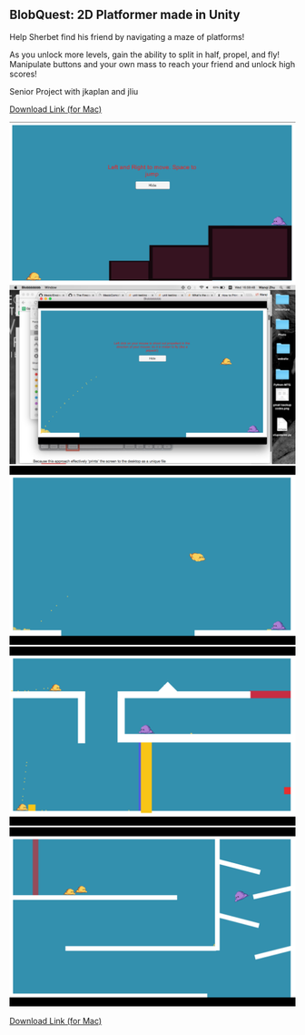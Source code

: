 ## BlobQuest: 2D Platformer made in Unity

Help Sherbet find his friend by navigating a maze of platforms!

As you unlock more levels, gain the ability to split in half, propel, and fly!
Manipulate buttons and your own mass to reach your friend and unlock high scores!

Senior Project with jkaplan and jliu

[Download Link (for Mac)](https://jkaplan.itch.io/blobquest)

![Level 1](screenshots/lv1.png)
![Jetpack](screenshots/jetpack.png)
![Jetpack2 ](screenshots/jetpack2.png)
![Level 12](screenshots/lv12.png)
![Level 14](screenshots/lv14.png)

[Download Link (for Mac)](https://jkaplan.itch.io/blobquest)